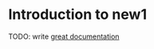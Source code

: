 # Introduction to new1

TODO: write [great documentation](http://jacobian.org/writing/what-to-write/)
